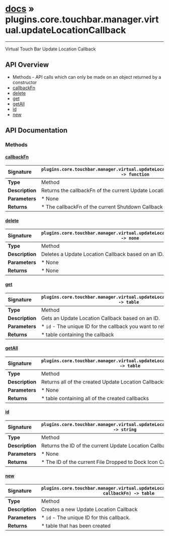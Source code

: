 # [docs](index.md) » plugins.core.touchbar.manager.virtual.updateLocationCallback
---

Virtual Touch Bar Update Location Callback

## API Overview
* Methods - API calls which can only be made on an object returned by a constructor
 * [callbackFn](#callbackfn)
 * [delete](#delete)
 * [get](#get)
 * [getAll](#getall)
 * [id](#id)
 * [new](#new)

## API Documentation

### Methods

#### [callbackFn](#callbackfn)
| <span style="float: left;">**Signature**</span> | <span style="float: left;">`plugins.core.touchbar.manager.virtual.updateLocationCallback:callbackFn() -> function` </span>                                                          |
| -----------------------------------------------------|---------------------------------------------------------------------------------------------------------|
| **Type**                                             | Method                                                                                         |
| **Description**                                      | Returns the callbackFn of the current Update Location Callback                                                                                         |
| **Parameters**                                       | * None                                       |
| **Returns**                                          |  * The callbackFn of the current Shutdown Callback                                                |

#### [delete](#delete)
| <span style="float: left;">**Signature**</span> | <span style="float: left;">`plugins.core.touchbar.manager.virtual.updateLocationCallback:delete() -> none` </span>                                                          |
| -----------------------------------------------------|---------------------------------------------------------------------------------------------------------|
| **Type**                                             | Method                                                                                         |
| **Description**                                      | Deletes a Update Location Callback based on an ID.                                                                                         |
| **Parameters**                                       | * None                                       |
| **Returns**                                          |  * None                                                |

#### [get](#get)
| <span style="float: left;">**Signature**</span> | <span style="float: left;">`plugins.core.touchbar.manager.virtual.updateLocationCallback:get(id) -> table` </span>                                                          |
| -----------------------------------------------------|---------------------------------------------------------------------------------------------------------|
| **Type**                                             | Method                                                                                         |
| **Description**                                      | Gets an Update Location Callback based on an ID.                                                                                         |
| **Parameters**                                       | * `id`      - The unique ID for the callback you want to return.                                       |
| **Returns**                                          |  * table containing the callback                                                |

#### [getAll](#getall)
| <span style="float: left;">**Signature**</span> | <span style="float: left;">`plugins.core.touchbar.manager.virtual.updateLocationCallback:getAll() -> table` </span>                                                          |
| -----------------------------------------------------|---------------------------------------------------------------------------------------------------------|
| **Type**                                             | Method                                                                                         |
| **Description**                                      | Returns all of the created Update Location Callbacks                                                                                         |
| **Parameters**                                       | * None                                       |
| **Returns**                                          |  * table containing all of the created callbacks                                                |

#### [id](#id)
| <span style="float: left;">**Signature**</span> | <span style="float: left;">`plugins.core.touchbar.manager.virtual.updateLocationCallback:id() -> string` </span>                                                          |
| -----------------------------------------------------|---------------------------------------------------------------------------------------------------------|
| **Type**                                             | Method                                                                                         |
| **Description**                                      | Returns the ID of the current Update Location Callback                                                                                         |
| **Parameters**                                       | * None                                       |
| **Returns**                                          |  * The ID of the current File Dropped to Dock Icon Callback as a `string`                                                |

#### [new](#new)
| <span style="float: left;">**Signature**</span> | <span style="float: left;">`plugins.core.touchbar.manager.virtual.updateLocationCallback:new(id, callbackFn) -> table` </span>                                                          |
| -----------------------------------------------------|---------------------------------------------------------------------------------------------------------|
| **Type**                                             | Method                                                                                         |
| **Description**                                      | Creates a new Update Location Callback                                                                                         |
| **Parameters**                                       | * `id`      - The unique ID for this callback.                                       |
| **Returns**                                          |  * table that has been created                                                |


